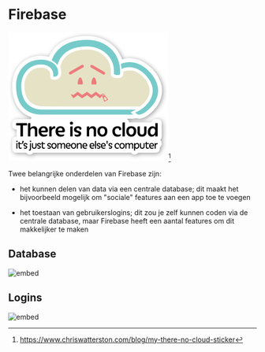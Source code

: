 # Firebase

![](cloud.png)[^1]

Twee belangrijke onderdelen van Firebase zijn:

- het kunnen delen van data via een centrale database; dit maakt het bijvoorbeeld mogelijk om "sociale" features aan een app toe te voegen

- het toestaan van gebruikerslogins; dit zou je zelf kunnen coden via de centrale database, maar Firebase heeft een aantal features om dit makkelijker te maken

## Database

![embed](https://player.vimeo.com/video/208360983)

## Logins

![embed](https://player.vimeo.com/video/208276322)

[^1]: <https://www.chriswatterston.com/blog/my-there-no-cloud-sticker>
